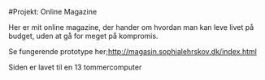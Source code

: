 #Projekt: Online Magazine

Her er mit online magazine, der hander om hvordan man kan leve livet på budget, uden at gå for meget på kompromis.

Se fungerende prototype her;http://magasin.sophialehrskov.dk/index.html

Siden er lavet til en 13 tommercomputer
